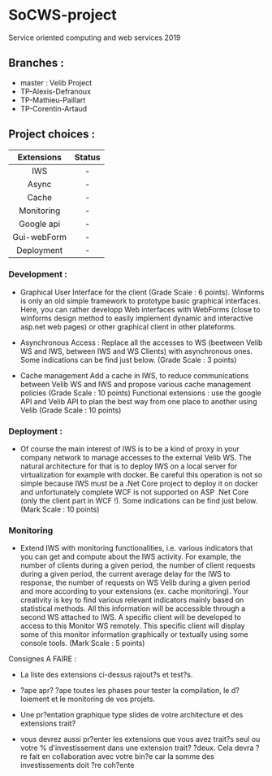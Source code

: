 # SoCWS-project
Service oriented computing and web services 2019

## Branches :
- master : Velib Project
- TP-Alexis-Defranoux
- TP-Mathieu-Paillart
- TP-Corentin-Artaud

## Project choices :

| Extensions | Status |
|:----------:|:------:|
| IWS        | -      |
| Async      | -      |
| Cache      | -      |
| Monitoring | -      |
| Google api | -      |
| Gui-webForm| -      |
| Deployment | -      |

### Development :

- Graphical User Interface for the client (Grade Scale : 6 points). Winforms is only an old simple framework to prototype basic graphical interfaces. Here, you can rather developp Web interfaces with WebForms (close to winforms design method to easily implement dynamic and interactive asp.net web pages) or other graphical client in other plateforms.

- Asynchronous Access : Replace all the accesses to WS (beetween Velib WS and IWS, between IWS and WS Clients) with asynchronous ones. Some indications can be find just below. (Grade Scale : 3 points)

- Cache management Add a cache in IWS, to reduce communications between Velib WS and IWS and propose various cache management policies (Grade Scale : 10 points)
Functional extensions : use the google API and Velib API to plan the best way from one place to another using Velib (Grade Scale : 10 points)

### Deployment :
 - Of course the main interest of IWS is to be a kind of proxy in your company network to manage accesses to the external Velib WS. The natural architecture for that is to deploy IWS on a local server for virtualization for example with docker. Be careful this operation is not so simple because IWS must be a .Net Core project to deploy it on docker and unfortunately complete WCF is not supported on ASP .Net Core (only the client part in WCF !). Some indications can be find just below. (Mark Scale : 10 points)

### Monitoring
- Extend IWS with monitoring functionalities, i.e. various indicators that you can get and compute about the IWS activity. For example, the number of clients during a given period, the number of client requests during a given period, the current average delay for the IWS to response, the number of requests on WS Velib during a given period and more according to your extensions (ex. cache monitoring). Your creativity is key to find various relevant indicators mainly based on statistical methods. All this information will be accessible through a second WS attached to IWS. A specific client will be developed to access to this Monitor WS remotely. This specific client will display some of this monitor information graphically or textually using some console tools. (Mark Scale : 5 points)


Consignes A FAIRE :

- La liste des extensions ci-dessus rajout?s et test?s.

- ?ape apr? ?ape toutes les phases pour tester la compilation, le d?loiement et le monitoring de vos projets.

- Une pr?entation graphique type slides de votre architecture et des extensions trait?

- vous devrez aussi pr?enter les extensions que vous avez trait?s seul ou votre % d'investissement dans une extension trait? ?deux. Cela devra ?re fait en collaboration avec votre bin?e car la somme des investissements doit ?re coh?ente